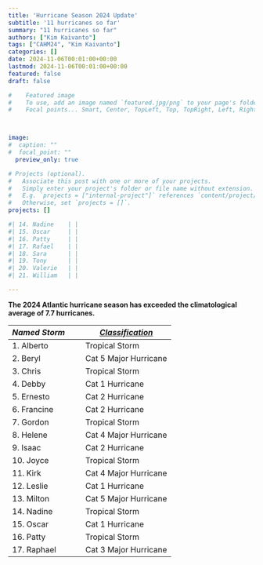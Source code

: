 ```yaml
---
title: 'Hurricane Season 2024 Update'
subtitle: '11 hurricanes so far'
summary: "11 hurricanes so far"
authors: ["Kim Kaivanto"]
tags: ["CAHM24", "Kim Kaivanto"]
categories: []
date: 2024-11-06T00:01:00+00:00
lastmod: 2024-11-06T00:01:00+00:00
featured: false
draft: false

#    Featured image
#    To use, add an image named `featured.jpg/png` to your page's folder.
#    Focal points... Smart, Center, TopLeft, Top, TopRight, Left, Right, BottomLeft, Bottom, BottomRight.



image: 
#  caption: ""
#  focal_point: ""
  preview_only: true

# Projects (optional).
#   Associate this post with one or more of your projects.
#   Simply enter your project's folder or file name without extension.
#   E.g. `projects = ["internal-project"]` references `content/project/deep-learning/index.md`.
#   Otherwise, set `projects = []`.
projects: []

#| 14. Nadine    | |
#| 15. Oscar     | |
#| 16. Patty     | |
#| 17. Rafael    | |
#| 18. Sara      | |
#| 19. Tony      | |
#| 20. Valerie   | |
#| 21. William   | |

---
```


<div> 

**The 2024 Atlantic hurricane season has exceeded the climatological average of 7.7 hurricanes.**


<center>
                   

| *Named Storm*  &nbsp;  &nbsp; &nbsp;| [*Classification*](https://www.crucialab.net/post/hurricane-intensity-scale/)| 
| ---           |--- |
|  1. Alberto   | Tropical Storm |             
|  2. Beryl     | Cat 5 Major Hurricane|             
|  3. Chris     | Tropical Storm |             
|  4. Debby     | Cat 1 Hurricane|             
|  5. Ernesto   | Cat 2 Hurricane|             
|  6. Francine  | Cat 2 Hurricane|           
|  7. Gordon    | Tropical Storm|             
|  8. Helene    | Cat 4 Major Hurricane|             
|  9. Isaac     | Cat 2 Hurricane|             
|  10. Joyce    | Tropical Storm|                          
| 11. Kirk      | Cat 4 Major Hurricane|
| 12. Leslie    | Cat 1 Hurricane|
| 13. Milton    | Cat 5 Major Hurricane|
| 14. Nadine    | Tropical Storm |
| 15. Oscar     | Cat 1 Hurricane|
| 16. Patty     | Tropical Storm|
| 17. Raphael   | Cat 3 Major Hurricane|

         
</center>                             





<br>
 
